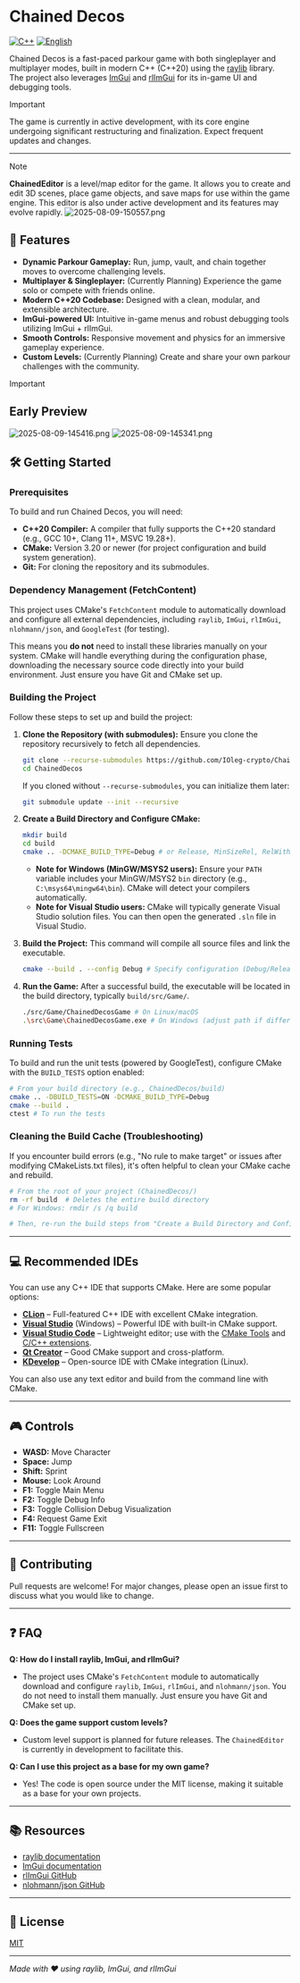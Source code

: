 # Chained Decos

[![C++](https://img.shields.io/badge/language-C%2B%2B20-blue?logo=c%2B%2B&logoColor=white)](https://isocpp.org/) [![English](https://img.shields.io/badge/lang-English-blue?logo=github)](README.md)

Chained Decos is a fast-paced parkour game with both singleplayer and multiplayer modes, built in modern C++ (C++20) using the [raylib](https://www.raylib.com/) library. The project also leverages [ImGui](https://github.com/ocornut/imgui) and [rlImGui](https://github.com/raylib-extras/rlImGui) for its in-game UI and debugging tools.

> [!IMPORTANT]
> The game is currently in active development, with its core engine undergoing significant restructuring and finalization. Expect frequent updates and changes.

---
> [!NOTE]
> **ChainedEditor** is a level/map editor for the game. It allows you to create and edit 3D scenes, place game objects, and save maps for use within the game engine. This editor is also under active development and its features may evolve rapidly.
> ![2025-08-09-150557.png](https://i.postimg.cc/x8P86rsH/2025-08-09-150557.png)

## 🚀 Features

-   **Dynamic Parkour Gameplay:** Run, jump, vault, and chain together moves to overcome challenging levels.
-   **Multiplayer & Singleplayer:** (Currently Planning) Experience the game solo or compete with friends online.
-   **Modern C++20 Codebase:** Designed with a clean, modular, and extensible architecture.
-   **ImGui-powered UI:** Intuitive in-game menus and robust debugging tools utilizing ImGui + rlImGui.
-   **Smooth Controls:** Responsive movement and physics for an immersive gameplay experience.
-   **Custom Levels:** (Currently Planning) Create and share your own parkour challenges with the community.

> [!IMPORTANT]
>
> ## Early Preview
>
> ![2025-08-09-145416.png](https://i.postimg.cc/43rgt81g/2025-08-09-145416.png)
> ![2025-08-09-145341.png](https://i.postimg.cc/j5zGfR5H/2025-08-09-145341.png)

## 🛠️ Getting Started

### Prerequisites

To build and run Chained Decos, you will need:

-   **C++20 Compiler:** A compiler that fully supports the C++20 standard (e.g., GCC 10+, Clang 11+, MSVC 19.28+).
-   **CMake:** Version 3.20 or newer (for project configuration and build system generation).
-   **Git:** For cloning the repository and its submodules.

### Dependency Management (FetchContent)

This project uses CMake's `FetchContent` module to automatically download and configure all external dependencies, including `raylib`, `ImGui`, `rlImGui`, `nlohmann/json`, and `GoogleTest` (for testing).

This means you **do not** need to install these libraries manually on your system. CMake will handle everything during the configuration phase, downloading the necessary source code directly into your build environment. Just ensure you have Git and CMake set up.

### Building the Project

Follow these steps to set up and build the project:

1.  **Clone the Repository (with submodules):**
    Ensure you clone the repository recursively to fetch all dependencies.

    ```bash
    git clone --recurse-submodules https://github.com/IOleg-crypto/Chained-Decos.git
    cd ChainedDecos
    ```

    If you cloned without `--recurse-submodules`, you can initialize them later:
    ```bash
    git submodule update --init --recursive
    ```

2.  **Create a Build Directory and Configure CMake:**

    ```bash
    mkdir build
    cd build
    cmake .. -DCMAKE_BUILD_TYPE=Debug # or Release, MinSizeRel, RelWithDebInfo
    ```
    *   **Note for Windows (MinGW/MSYS2 users):** Ensure your `PATH` variable includes your MinGW/MSYS2 `bin` directory (e.g., `C:\msys64\mingw64\bin`). CMake will detect your compilers automatically.
    *   **Note for Visual Studio users:** CMake will typically generate Visual Studio solution files. You can then open the generated `.sln` file in Visual Studio.

3.  **Build the Project:**
    This command will compile all source files and link the executable.

    ```bash
    cmake --build . --config Debug # Specify configuration (Debug/Release)
    ```

4.  **Run the Game:**
    After a successful build, the executable will be located in the build directory, typically `build/src/Game/`.

    ```bash
    ./src/Game/ChainedDecosGame # On Linux/macOS
    .\src\Game\ChainedDecosGame.exe # On Windows (adjust path if different)
    ```

### Running Tests

To build and run the unit tests (powered by GoogleTest), configure CMake with the `BUILD_TESTS` option enabled:

```bash
# From your build directory (e.g., ChainedDecos/build)
cmake .. -DBUILD_TESTS=ON -DCMAKE_BUILD_TYPE=Debug
cmake --build .
ctest # To run the tests
```

### Cleaning the Build Cache (Troubleshooting)

If you encounter build errors (e.g., "No rule to make target" or issues after modifying CMakeLists.txt files), it's often helpful to clean your CMake cache and rebuild.

```bash
# From the root of your project (ChainedDecos/)
rm -rf build  # Deletes the entire build directory
# For Windows: rmdir /s /q build

# Then, re-run the build steps from "Create a Build Directory and Configure CMake"
```

---

## 💻 Recommended IDEs

You can use any C++ IDE that supports CMake. Here are some popular options:

-   [**CLion**](https://www.jetbrains.com/clion/) – Full-featured C++ IDE with excellent CMake integration.
-   [**Visual Studio**](https://visualstudio.microsoft.com/) (Windows) – Powerful IDE with built-in CMake support.
-   [**Visual Studio Code**](https://code.visualstudio.com/) – Lightweight editor; use with the [CMake Tools](https://marketplace.visualstudio.com/items?itemName=ms-vscode.cmake-tools) and [C/C++ extensions](https://marketplace.visualstudio.com/items?itemName=ms-vscode.cpptools).
-   [**Qt Creator**](https://www.qt.io/product/development-tools) – Good CMake support and cross-platform.
-   [**KDevelop**](https://www.kdevelop.org/) – Open-source IDE with CMake integration (Linux).

You can also use any text editor and build from the command line with CMake.

---

## 🎮 Controls

-   **WASD:** Move Character
-   **Space:** Jump
-   **Shift:** Sprint
-   **Mouse:** Look Around
-   **F1:** Toggle Main Menu
-   **F2:** Toggle Debug Info
-   **F3:** Toggle Collision Debug Visualization
-   **F4:** Request Game Exit
-   **F11:** Toggle Fullscreen

---

## 🤝 Contributing

Pull requests are welcome! For major changes, please open an issue first to discuss what you would like to change.

---

## ❓ FAQ

**Q: How do I install raylib, ImGui, and rlImGui?**

-   The project uses CMake's `FetchContent` module to automatically download and configure `raylib`, `ImGui`, `rlImGui`, and `nlohmann/json`. You do not need to install them manually. Just ensure you have Git and CMake set up.

**Q: Does the game support custom levels?**

-   Custom level support is planned for future releases. The `ChainedEditor` is currently in development to facilitate this.

**Q: Can I use this project as a base for my own game?**

-   Yes! The code is open source under the MIT license, making it suitable as a base for your own projects.

---

## 📚 Resources

-   [raylib documentation](https://www.raylib.com/cheatsheet/cheatsheet.html)
-   [ImGui documentation](https://github.com/ocornut/imgui/wiki)
-   [rlImGui GitHub](https://github.com/raylib-extras/rlImGui)
-   [nlohmann/json GitHub](https://github.com/nlohmann/json)

---

## 📝 License

[MIT](LICENSE)

---
*Made with ❤️ using raylib, ImGui, and rlImGui*

